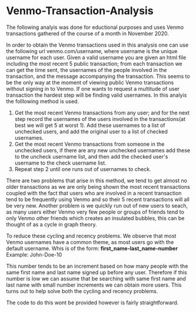 # Venmo-Transaction-Analysis

The following analyis was done for eductional purposes and uses Venmo transactions gathered of the course of a month in November 2020.

In order to obtain the Venmo transactions used in this analysis one can use the following url venmo.com/username, where username is the unique username for each user. Given a valid username you are given an html file including the most recent 5 public transaction; from each transaction we can get the time sent, the usernames of the people involved in the transaction, and the message accompanying the transaction. This seems to be the only way at the moment of viewing public Venmo transactions without signing in to Venmo. If one wants to request a multitude of user transaction the hardest step will be finding valid usernames. In this analyis the folllowing method is used.

1. Get the most recent Venmo transactions from any user; and for the next step record the usernames of the users involved in the transactions(at best we will get 5 at worst 1). Add these usernames to a list of unchecked users, and add the original user to a list of checked usernames.
2. Get the most recent Venmo transactions from someone in the unchecked users, if there are any new unchecked usernames add these to the uncheck username list, and then add the checked user's username to the check username list.
3. Repeat step 2 until one runs out of usernames to check. 

There are two problems that arise in this method, we tend to get almost no older transactions as  we are only being shown the most recent transactions coupled with the fact that users who are involved in a recent transaction tend to be frequently using Venmo and so their 5 recent transactions will all be very new. Another problem is we quickly run out of new users to seach, as many users either Venmo very few people or groups of friends tend to only Venmo other friends which creates an insulated bubbles, this can be thought of as a cycle in graph theory.

To reduce these cycling and recency problems. We observe that most Venmo usernames have a common theme, as most users go with the default username. Whis is of the form:
**first_name-last_name-number** Example: John-Doe-10

This number tends to be an increment based on how many people with the same first name and last name signed up before any user.
Therefore if this number is low we can assume that be searching with same first name and last name with small number increments we can obtain more users.
This turns out to help solve both the cycling and recency problems.

The code to do this wont be provided however is fairly straightforward.
